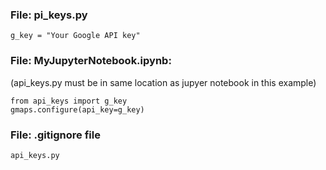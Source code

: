 ### File: pi_keys.py
~~~
g_key = "Your Google API key"
~~~

### File: MyJupyterNotebook.ipynb:
(api_keys.py must be in same location as jupyer notebook in this example)
~~~
from api_keys import g_key
gmaps.configure(api_key=g_key)
~~~

### File: .gitignore file
~~~
api_keys.py
~~~
